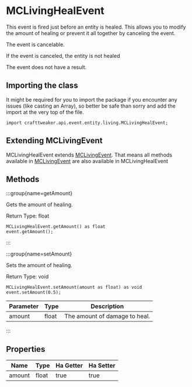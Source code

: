 # MCLivingHealEvent

This event is fired just before an entity is healed. This allows you to modify the amount of healing or prevent it all together by canceling the event.

The event is cancelable.

If the event is canceled, the entity is not healed

The event does not have a result.



## Importing the class

It might be required for you to import the package if you encounter any issues (like casting an Array), so better be safe than sorry and add the import at the very top of the file.
```zenscript
import crafttweaker.api.event.entity.living.MCLivingHealEvent;
```


## Extending MCLivingEvent

MCLivingHealEvent extends [MCLivingEvent](/vanilla/api/event/entity/MCLivingEvent). That means all methods available in [MCLivingEvent](/vanilla/api/event/entity/MCLivingEvent) are also available in MCLivingHealEvent

## Methods

:::group{name=getAmount}

Gets the amount of healing.

Return Type: float

```zenscript
MCLivingHealEvent.getAmount() as float
event.getAmount();
```

:::

:::group{name=setAmount}

Sets the amount of healing.

Return Type: void

```zenscript
MCLivingHealEvent.setAmount(amount as float) as void
event.setAmount(0.5);
```

| Parameter | Type  | Description                   |
| --------- | ----- | ----------------------------- |
| amount    | float | The amount of damage to heal. |


:::


## Properties

| Name   | Type  | Ha Getter | Ha Setter |
| ------ | ----- | --------- | --------- |
| amount | float | true      | true      |


